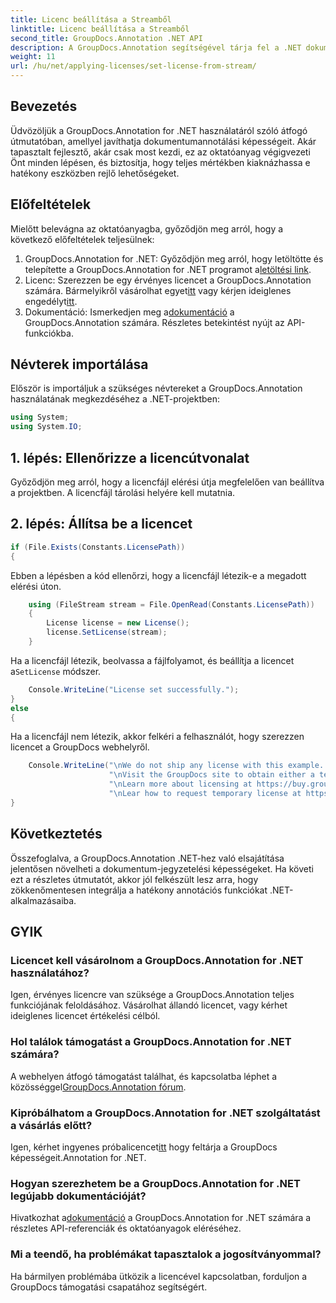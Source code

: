 ```yaml
---
title: Licenc beállítása a Streamből
linktitle: Licenc beállítása a Streamből
second_title: GroupDocs.Annotation .NET API
description: A GroupDocs.Annotation segítségével tárja fel a .NET dokumentumannotációjának teljes potenciálját. Kövesse lépésenkénti útmutatónkat a zökkenőmentes integráció érdekében.
weight: 11
url: /hu/net/applying-licenses/set-license-from-stream/
---
```

## Bevezetés
Üdvözöljük a GroupDocs.Annotation for .NET használatáról szóló átfogó útmutatóban, amellyel javíthatja dokumentumannotálási képességeit. Akár tapasztalt fejlesztő, akár csak most kezdi, ez az oktatóanyag végigvezeti Önt minden lépésen, és biztosítja, hogy teljes mértékben kiaknázhassa e hatékony eszközben rejlő lehetőségeket.
## Előfeltételek
Mielőtt belevágna az oktatóanyagba, győződjön meg arról, hogy a következő előfeltételek teljesülnek:
1.  GroupDocs.Annotation for .NET: Győződjön meg arról, hogy letöltötte és telepítette a GroupDocs.Annotation for .NET programot a[letöltési link](https://releases.groupdocs.com/annotation/net/).
2.  Licenc: Szerezzen be egy érvényes licencet a GroupDocs.Annotation számára. Bármelyikről vásárolhat egyet[itt](https://purchase.groupdocs.com/buy) vagy kérjen ideiglenes engedélyt[itt](https://purchase.groupdocs.com/temporary-license/).
3.  Dokumentáció: Ismerkedjen meg a[dokumentáció](https://tutorials.groupdocs.com/annotation/net/) a GroupDocs.Annotation számára. Részletes betekintést nyújt az API-funkciókba.

## Névterek importálása
Először is importáljuk a szükséges névtereket a GroupDocs.Annotation használatának megkezdéséhez a .NET-projektben:
```csharp
using System;
using System.IO;
```

## 1. lépés: Ellenőrizze a licencútvonalat
Győződjön meg arról, hogy a licencfájl elérési útja megfelelően van beállítva a projektben. A licencfájl tárolási helyére kell mutatnia.
## 2. lépés: Állítsa be a licencet
```csharp
if (File.Exists(Constants.LicensePath))
{
```
Ebben a lépésben a kód ellenőrzi, hogy a licencfájl létezik-e a megadott elérési úton.
```csharp
    using (FileStream stream = File.OpenRead(Constants.LicensePath))
    {
        License license = new License();
        license.SetLicense(stream);
    }
```
 Ha a licencfájl létezik, beolvassa a fájlfolyamot, és beállítja a licencet a`SetLicense` módszer.
```csharp
    Console.WriteLine("License set successfully.");
}
else
{
```
Ha a licencfájl nem létezik, akkor felkéri a felhasználót, hogy szerezzen licencet a GroupDocs webhelyről.
```csharp
    Console.WriteLine("\nWe do not ship any license with this example. " +
                      "\nVisit the GroupDocs site to obtain either a temporary or permanent license. " +
                      "\nLearn more about licensing at https://buy.groupdocs.com/faqs/licensing. "+
                      "\nLear how to request temporary license at https://buy.groupdocs.com/temporary-license.");
}
```

## Következtetés
Összefoglalva, a GroupDocs.Annotation .NET-hez való elsajátítása jelentősen növelheti a dokumentum-jegyzetelési képességeket. Ha követi ezt a részletes útmutatót, akkor jól felkészült lesz arra, hogy zökkenőmentesen integrálja a hatékony annotációs funkciókat .NET-alkalmazásaiba.
## GYIK
### Licencet kell vásárolnom a GroupDocs.Annotation for .NET használatához?
Igen, érvényes licencre van szüksége a GroupDocs.Annotation teljes funkciójának feloldásához. Vásárolhat állandó licencet, vagy kérhet ideiglenes licencet értékelési célból.
### Hol találok támogatást a GroupDocs.Annotation for .NET számára?
 A webhelyen átfogó támogatást találhat, és kapcsolatba léphet a közösséggel[GroupDocs.Annotation fórum](https://forum.groupdocs.com/c/annotation/10).
### Kipróbálhatom a GroupDocs.Annotation for .NET szolgáltatást a vásárlás előtt?
 Igen, kérhet ingyenes próbalicencet[itt](https://releases.groupdocs.com/) hogy feltárja a GroupDocs képességeit.Annotation for .NET.
### Hogyan szerezhetem be a GroupDocs.Annotation for .NET legújabb dokumentációját?
 Hivatkozhat a[dokumentáció](https://tutorials.groupdocs.com/annotation/net/) a GroupDocs.Annotation for .NET számára a részletes API-referenciák és oktatóanyagok eléréséhez.
### Mi a teendő, ha problémákat tapasztalok a jogosítványommal?
Ha bármilyen problémába ütközik a licencével kapcsolatban, forduljon a GroupDocs támogatási csapatához segítségért.